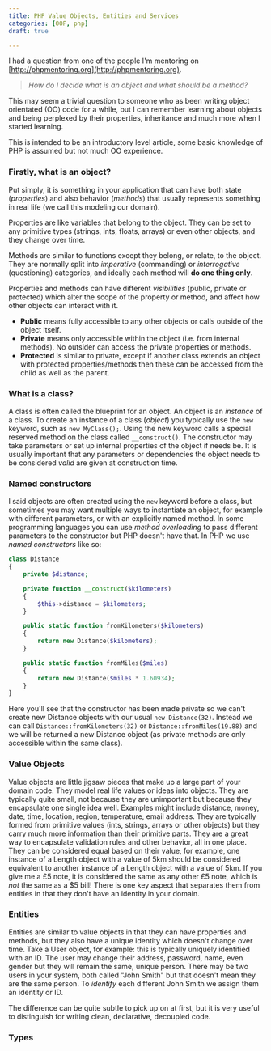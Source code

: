 ```yaml
---
title: PHP Value Objects, Entities and Services
categories: [OOP, php]
draft: true

---
```


I had a question from one of the people I'm mentoring on [http://phpmentoring.org](http://phpmentoring.org). 

> _How do I decide what is an object and what should be a method?_

This may seem a trivial question to someone who as been writing object orientated (OO) code for a while, but I can remember learning about objects and being perplexed by their properties, inheritance and much more when I started learning.

This is intended to be an introductory level article, some basic knowledge of PHP is assumed but not much OO experience.

### Firstly, what is an object?

Put simply, it is something in your application that can have both state (_properties_) and also behavior (_methods_) that usually represents something in real life (we call this modeling our domain). 

Properties are like variables that belong to the object. They can be set to any primitive types (strings, ints, floats, arrays) or even other objects, and they change over time.

Methods are similar to functions except they belong, or relate, to the object. They are normally split into _imperative_ (commanding) or _interrogative_ (questioning) categories, and ideally each method will __do one thing only__.

Properties and methods can have different _visibilities_ (public, private or protected) which alter the scope of the property or method, and affect how other objects can interact with it.

 - __Public__ means fully accessible to any other objects or calls outside of the object itself.
 - __Private__ means only accessible within the object (i.e. from internal methods). No outsider can access the private properties or methods.
 - __Protected__ is similar to private, except if another class extends an object with protected properties/methods then these can be accessed from the child as well as the parent.

### What is a class?

A class is often called the blueprint for an object. An object is an _instance_ of a class. To create an instance of a class (_object_) you typically use the `new` keyword, such as `new MyClass();`. Using the new keyword calls a special reserved method on the class called `__construct()`. The constructor may take parameters or set up internal properties of the object if needs be. It is usually important that any parameters or dependencies the object needs to be considered _valid_ are given at construction time.

### Named constructors

I said objects are often created using the `new` keyword before a class, but sometimes you may want multiple ways to instantiate an object, for example with different parameters, or with an explicitly named method. In some programming languages you can use _method overloading_ to pass different parameters to the constructor but PHP doesn't have that. In PHP we use _named constructors_ like so:

```php
class Distance
{
	private $distance;

	private function __construct($kilometers)
	{
		$this->distance = $kilometers;
	}

	public static function fromKilometers($kilometers)
	{
		return new Distance($kilometers);
	}

	public static function fromMiles($miles)
	{
		return new Distance($miles * 1.60934);
	}
}
```

Here you'll see that the constructor has been made private so we can't create new Distance objects with our usual `new Distance(32)`. Instead we can call `Distance::fromKilometers(32)` or `Distance::fromMiles(19.88)` and we will be returned a new Distance object (as private methods are only accessible within the same class).

### Value Objects

Value objects are little jigsaw pieces that make up a large part of your domain code. They model real life values or ideas into objects. They are typically quite small, not because they are unimportant but because they encapsulate one single idea well. Examples might include distance, money, date, time, location, region, temperature, email address. They are typically formed from primitive values (ints, strings, arrays or other objects) but they carry much more information than their primitive parts. They are a great way to encapsulate validation rules and other behavior, all in one place. They can be considered equal based on their value, for example, one instance of a Length object with a value of 5km should be considered equivalent to another instance of a Length object with a value of 5km. If you give me a £5 note, it is considered the same as any other £5 note, which is _not_ the same as a $5 bill!
There is one key aspect that separates them from entities in that they don't have an identity in your domain.

### Entities

Entities are similar to value objects in that they can have properties and methods, but they also have a unique identity which doesn't change over time. Take a User object, for example: this is typically uniquely identified with an ID. The user may change their address, password, name, even gender but they will remain the same, unique person. There may be two users in your system, both called "John Smith" but that doesn't mean they are the same person. To _identify_ each different John Smith we assign them an identity or ID.

The difference can be quite subtle to pick up on at first, but it is very useful to distinguish for writing clean, declarative, decoupled code.

### Types

